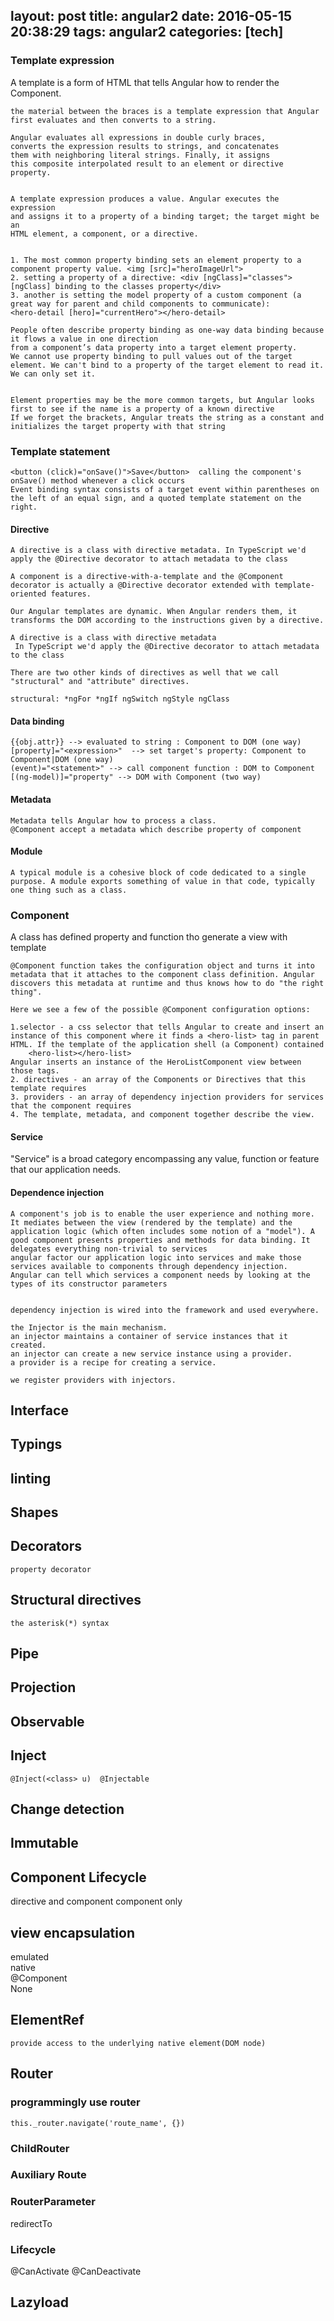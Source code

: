 layout: post
title: angular2
date: 2016-05-15 20:38:29
tags: angular2
categories: [tech]
---
### Template expression
A template is a form of HTML that tells Angular how to render the Component.
  
```
the material between the braces is a template expression that Angular first evaluates and then converts to a string.

Angular evaluates all expressions in double curly braces,  
converts the expression results to strings, and concatenates  
them with neighboring literal strings. Finally, it assigns   
this composite interpolated result to an element or directive property.


A template expression produces a value. Angular executes the expression   
and assigns it to a property of a binding target; the target might be an  
HTML element, a component, or a directive.


1. The most common property binding sets an element property to a component property value. <img [src]="heroImageUrl">
2. setting a property of a directive: <div [ngClass]="classes">[ngClass] binding to the classes property</div>
3. another is setting the model property of a custom component (a great way for parent and child components to communicate):
<hero-detail [hero]="currentHero"></hero-detail>

People often describe property binding as one-way data binding because it flows a value in one direction
from a component’s data property into a target element property.
We cannot use property binding to pull values out of the target element. We can't bind to a property of the target element to read it. We can only set it.


Element properties may be the more common targets, but Angular looks first to see if the name is a property of a known directive
If we forget the brackets, Angular treats the string as a constant and initializes the target property with that string
```
  
### Template statement
```
<button (click)="onSave()">Save</button>  calling the component's onSave() method whenever a click occurs 
Event binding syntax consists of a target event within parentheses on the left of an equal sign, and a quoted template statement on the right.
```

####  Directive
```
A directive is a class with directive metadata. In TypeScript we'd apply the @Directive decorator to attach metadata to the class

A component is a directive-with-a-template and the @Component decorator is actually a @Directive decorator extended with template-oriented features.

Our Angular templates are dynamic. When Angular renders them, it transforms the DOM according to the instructions given by a directive.

A directive is a class with directive metadata
 In TypeScript we'd apply the @Directive decorator to attach metadata to the class

There are two other kinds of directives as well that we call "structural" and "attribute" directives.

structural: *ngFor *ngIf ngSwitch ngStyle ngClass
```
  
#### Data binding 
  
```
{{obj.attr}} --> evaluated to string : Component to DOM (one way)
[property]="<expression>"  --> set target's property: Component to Component|DOM (one way)
(event)="<statement>" --> call component function : DOM to Component 
[(ng-model)]="property" --> DOM with Component (two way)
```
  
#### Metadata
  
```
Metadata tells Angular how to process a class.
@Component accept a metadata which describe property of component
```
  
#### Module 

```
A typical module is a cohesive block of code dedicated to a single purpose. A module exports something of value in that code, typically one thing such as a class. 
```
  


<!-- more -->
### Component
A class has defined property and function tho generate a view with template  
   
```
@Component function takes the configuration object and turns it into metadata that it attaches to the component class definition. Angular discovers this metadata at runtime and thus knows how to do "the right thing".

Here we see a few of the possible @Component configuration options:

1.selector - a css selector that tells Angular to create and insert an instance of this component where it finds a <hero-list> tag in parent HTML. If the template of the application shell (a Component) contained
    <hero-list></hero-list>
Angular inserts an instance of the HeroListComponent view between those tags.
2. directives - an array of the Components or Directives that this template requires
3. providers - an array of dependency injection providers for services that the component requires
4. The template, metadata, and component together describe the view.
```
  
#### Service 

"Service" is a broad category encompassing any value, function or feature that our application needs.


#### Dependence injection
```
A component's job is to enable the user experience and nothing more. It mediates between the view (rendered by the template) and the application logic (which often includes some notion of a "model"). A good component presents properties and methods for data binding. It delegates everything non-trivial to services
angular factor our application logic into services and make those services available to components through dependency injection.
Angular can tell which services a component needs by looking at the types of its constructor parameters


dependency injection is wired into the framework and used everywhere.

the Injector is the main mechanism.
an injector maintains a container of service instances that it created.
an injector can create a new service instance using a provider.
a provider is a recipe for creating a service.

we register providers with injectors.

```
  
## Interface
## Typings
## linting
## Shapes
## Decorators
    property decorator
## Structural directives
    the asterisk(*) syntax
## Pipe
## Projection
## Observable
## Inject
```
@Inject(<class> u)  @Injectable
```
  
## Change detection
## Immutable
## Component Lifecycle
directive and component
component only
## view encapsulation
emulated  
native  
@Component   
None  
        
## ElementRef
    provide access to the underlying native element(DOM node)
    
## Router
### programmingly use router
```
this._router.navigate('route_name', {})
```
### ChildRouter
### Auxiliary Route
### RouterParameter
redirectTo   
### Lifecycle
@CanActivate
@CanDeactivate
## Lazyload

